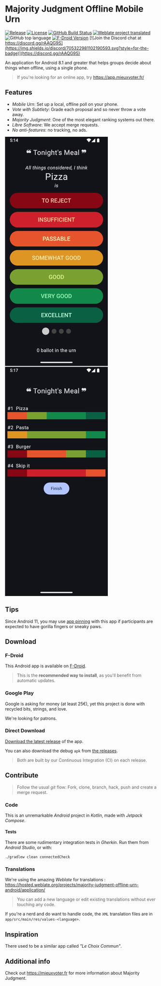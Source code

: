 # Majority Judgment Offline Mobile Urn

[![Release](https://img.shields.io/github/v/release/MieuxVoter/majority-judgment-offline-urn-android?sort=semver&style=for-the-badge)](https://github.com/MieuxVoter/majority-judgment-offline-urn-android/releases)
[![License](https://img.shields.io/github/license/MieuxVoter/majority-judgment-offline-urn-android?style=for-the-badge)](./LICENSE)
[![GitHub Build Status](https://img.shields.io/github/actions/workflow/status/MieuxVoter/majority-judgment-offline-urn-android/android.yml?style=for-the-badge)](https://github.com/MieuxVoter/majority-judgment-offline-urn-android/actions/workflows/android.yml)
[![Weblate project translated](https://img.shields.io/weblate/progress/majority-judgment-offline-urn-android?server=https%3A%2F%2Fhosted.weblate.org&style=for-the-badge)](https://hosted.weblate.org/projects/majority-judgment-offline-urn-android/application/)
![GitHub top language](https://img.shields.io/github/languages/top/MieuxVoter/majority-judgment-offline-urn-android?style=for-the-badge)
[![F-Droid Version](https://img.shields.io/f-droid/v/com.illiouchine.jm?style=for-the-badge)](https://f-droid.org/en/packages/com.illiouchine.jm)
[![Join the Discord chat at https://discord.gg/rAAQG9S](https://img.shields.io/discord/705322981102190593.svg?style=for-the-badge)](https://discord.gg/rAAQG9S)

An application for Android 8.1 and greater that helps groups decide about things when offline, using a single phone.

> If you're looking for an online app, try https://app.mieuxvoter.fr/

## Features

- *Mobile Urn*: Set up a local, offline poll on your phone.
- *Vote with Subtlety*: Grade each proposal and so never throw a vote away.
- *Majority Judgment*: One of the most elegant ranking systems out there.
- *Libre Software*: We accept merge requests.
- *No anti-features*: no tracking, no ads.

<p>
  <img src="metadata/en-US/images/phoneScreenshots/1.png" alt="Screenshot of the voting screen of the application." />
  <img src="metadata/en-US/images/phoneScreenshots/2.png" alt="Screenshot of the results screen of the application" />
</p>


## Tips

Since Android 11, you may use [app pinning](https://support.google.com/android/answer/9455138?hl=en) with this app if participants are expected to have gorilla fingers or sneaky paws.


## Download

### F-Droid

This Android app is available on [F-Droid](https://f-droid.org/en/packages/com.illiouchine.jm).

> This is the **recommended way to install**, as you'll benefit from automatic updates.

### Google Play

Google is asking for money (at least 25€), yet this project is done with recycled bits, strings, and love.

We're looking for patrons.

### Direct Download

[Download the latest release](https://github.com/MieuxVoter/majority-judgment-offline-urn-android/releases/latest/download/app-release.apk) of the app.

You can also download the debug `apk` from [the releases](https://github.com/MieuxVoter/majority-judgment-offline-urn-android/releases).

> Both are built by our Continuous Integration (CI) on each release.


## Contribute

> Follow the usual _git_ flow:
> Fork, clone, branch, hack, push and create a merge request.

### Code

This is an unremarkable _Android_ project in _Kotlin_, made with _Jetpack Compose_.

#### Tests

There are some rudimentary integration tests in _Gherkin_.
Run them from _Android Studio_, or with:

    ./gradlew clean connectedCheck

### Translations

We're using the amazing _Weblate_ for translations : https://hosted.weblate.org/projects/majority-judgment-offline-urn-android/application/

> You can add a new language or edit existing translations without ever touching any code.

If you're a nerd and do want to handle code, the `XML` translation files are in `app/src/main/res/values-<language>`.


## Inspiration

There used to be a similar app called _"Le Choix Commun"_.


## Additional info

Check out https://mieuxvoter.fr for more information about Majority Judgment.

